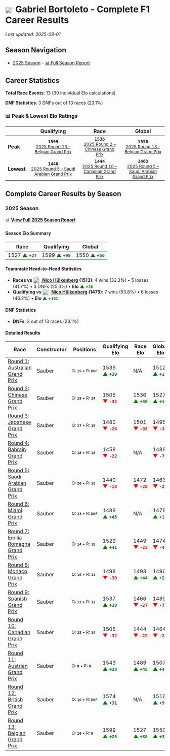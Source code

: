 # <img src="https://upload.wikimedia.org/wikipedia/commons/0/05/Flag_of_Brazil.svg" alt="Brazil" width="20" height="auto" style="vertical-align: middle; margin-right: 5px;" onerror="this.outerHTML='🇧🇷'; this.style.marginRight='5px';"/> Gabriel Bortoleto - Complete F1 Career Results

*Last updated: 2025-08-01*

## Season Navigation

- [2025 Season](#2025-season) - [📊 Full Season Report](../seasons/2025-season-report)

## Career Statistics

**Total Race Events**: 13 (39 individual Elo calculations)

**DNF Statistics**: 3 DNFs out of 13 races (23.1%)

### 📊 Peak & Lowest Elo Ratings

| &nbsp; | Qualifying | Race | Global |
|-------|------------|------|--------|
| **Peak** | <center>**`1599`**<br/><small>[2025 Round 13 – Belgian Grand Prix](../seasons/2025-season-report#round-13-belgian-grand-prix)</small></center> | <center>**`1536`**<br/><small>[2025 Round 2 – Chinese Grand Prix](../seasons/2025-season-report#round-2-chinese-grand-prix)</small></center> | <center>**`1550`**<br/><small>[2025 Round 13 – Belgian Grand Prix](../seasons/2025-season-report#round-13-belgian-grand-prix)</small></center> |
| **Lowest** | <center>**`1440`**<br/><small>[2025 Round 5 – Saudi Arabian Grand Prix](../seasons/2025-season-report#round-5-saudi-arabian-grand-prix)</small></center> | <center>**`1444`**<br/><small>[2025 Round 10 – Canadian Grand Prix](../seasons/2025-season-report#round-10-canadian-grand-prix)</small></center> | <center>**`1463`**<br/><small>[2025 Round 5 – Saudi Arabian Grand Prix](../seasons/2025-season-report#round-5-saudi-arabian-grand-prix)</small></center> |


## Complete Career Results by Season

### 2025 Season

📊 **[View Full 2025 Season Report](../seasons/2025-season-report)**

#### Season Elo Summary

| Race | Qualifying | Global |
|------|------------|--------|
| 1527 **<span style="color: green;">▲&nbsp;`+27`</span>** | 1599 **<span style="color: green;">▲&nbsp;`+99`</span>** | 1550 **<span style="color: green;">▲&nbsp;`+50`</span>** |

#### Teammate Head-to-Head Statistics

- **Races vs [<img src="https://upload.wikimedia.org/wikipedia/commons/b/ba/Flag_of_Germany.svg" alt="Germany" width="20" height="auto" style="vertical-align: middle; margin-right: 5px;" onerror="this.outerHTML='🇩🇪'; this.style.marginRight='5px';"/> Nico Hülkenberg](nico-hlkenberg) (1513)**: 4 wins (33.3%) • 5 losses (41.7%) • 3 DNFs (25.0%) • **Elo <span style="color: green;">▲&nbsp;+`28`</span>**
- **Qualifying vs [<img src="https://upload.wikimedia.org/wikipedia/commons/b/ba/Flag_of_Germany.svg" alt="Germany" width="20" height="auto" style="vertical-align: middle; margin-right: 5px;" onerror="this.outerHTML='🇩🇪'; this.style.marginRight='5px';"/> Nico Hülkenberg](nico-hlkenberg) (1475)**: 7 wins (53.8%) • 6 losses (46.2%) • **Elo <span style="color: green;">▲&nbsp;+`101`</span>**

#### DNF Statistics

- **DNFs**: 3 out of 13 races (23.1%)

#### Detailed Results

| Race | Constructor | Positions | Qualifying Elo | Race Elo | Global Elo | Teammate |
|------|-------------|-----------|----------------|----------|------------|----------|
| [Round 1: Australian Grand Prix](../seasons/2025-season-report#round-1-australian-grand-prix) | Sauber | <small>Q:&nbsp;**`15`**&nbsp;•&nbsp;R:&nbsp;**`DNF`**</small> | 1539 **<span style="color: green;">▲&nbsp;`+39`</span>** | N/A | 1512 **<span style="color: green;">▲&nbsp;`+12`</span>** | [<img src="https://upload.wikimedia.org/wikipedia/commons/b/ba/Flag_of_Germany.svg" alt="Germany" width="20" height="auto" style="vertical-align: middle; margin-right: 5px;" onerror="this.outerHTML='🇩🇪'; this.style.marginRight='5px';"/> Nico Hülkenberg](nico-hlkenberg)<br/><small>Q:&nbsp;**`17`**&nbsp;•&nbsp;R:&nbsp;**`7`**</small> |
| [Round 2: Chinese Grand Prix](../seasons/2025-season-report#round-2-chinese-grand-prix) | Sauber | <small>Q:&nbsp;**`19`**&nbsp;•&nbsp;R:&nbsp;**`14`**</small> | 1506 **<span style="color: red;">▼&nbsp;`-32`</span>** | 1536 **<span style="color: green;">▲&nbsp;`+36`</span>** | 1527 **<span style="color: green;">▲&nbsp;`+16`</span>** | [<img src="https://upload.wikimedia.org/wikipedia/commons/b/ba/Flag_of_Germany.svg" alt="Germany" width="20" height="auto" style="vertical-align: middle; margin-right: 5px;" onerror="this.outerHTML='🇩🇪'; this.style.marginRight='5px';"/> Nico Hülkenberg](nico-hlkenberg)<br/><small>Q:&nbsp;**`12`**&nbsp;•&nbsp;R:&nbsp;**`15`**</small> |
| [Round 3: Japanese Grand Prix](../seasons/2025-season-report#round-3-japanese-grand-prix) | Sauber | <small>Q:&nbsp;**`17`**&nbsp;•&nbsp;R:&nbsp;**`19`**</small> | 1480 **<span style="color: red;">▼&nbsp;`-26`</span>** | 1501 **<span style="color: red;">▼&nbsp;`-35`</span>** | 1495 **<span style="color: red;">▼&nbsp;`-32`</span>** | [<img src="https://upload.wikimedia.org/wikipedia/commons/b/ba/Flag_of_Germany.svg" alt="Germany" width="20" height="auto" style="vertical-align: middle; margin-right: 5px;" onerror="this.outerHTML='🇩🇪'; this.style.marginRight='5px';"/> Nico Hülkenberg](nico-hlkenberg)<br/><small>Q:&nbsp;**`16`**&nbsp;•&nbsp;R:&nbsp;**`16`**</small> |
| [Round 4: Bahrain Grand Prix](../seasons/2025-season-report#round-4-bahrain-grand-prix) | Sauber | <small>Q:&nbsp;**`18`**&nbsp;•&nbsp;R:&nbsp;**`18`**</small> | 1458 **<span style="color: red;">▼&nbsp;`-22`</span>** | N/A | 1488 **<span style="color: red;">▼&nbsp;`-7`</span>** | [<img src="https://upload.wikimedia.org/wikipedia/commons/b/ba/Flag_of_Germany.svg" alt="Germany" width="20" height="auto" style="vertical-align: middle; margin-right: 5px;" onerror="this.outerHTML='🇩🇪'; this.style.marginRight='5px';"/> Nico Hülkenberg](nico-hlkenberg)<br/><small>Q:&nbsp;**`16`**&nbsp;•&nbsp;R:&nbsp;**`DNF`**</small> |
| [Round 5: Saudi Arabian Grand Prix](../seasons/2025-season-report#round-5-saudi-arabian-grand-prix) | Sauber | <small>Q:&nbsp;**`20`**&nbsp;•&nbsp;R:&nbsp;**`18`**</small> | 1440 **<span style="color: red;">▼&nbsp;`-18`</span>** | 1472 **<span style="color: red;">▼&nbsp;`-28`</span>** | 1463 **<span style="color: red;">▼&nbsp;`-25`</span>** | [<img src="https://upload.wikimedia.org/wikipedia/commons/b/ba/Flag_of_Germany.svg" alt="Germany" width="20" height="auto" style="vertical-align: middle; margin-right: 5px;" onerror="this.outerHTML='🇩🇪'; this.style.marginRight='5px';"/> Nico Hülkenberg](nico-hlkenberg)<br/><small>Q:&nbsp;**`18`**&nbsp;•&nbsp;R:&nbsp;**`15`**</small> |
| [Round 6: Miami Grand Prix](../seasons/2025-season-report#round-6-miami-grand-prix) | Sauber | <small>Q:&nbsp;**`13`**&nbsp;•&nbsp;R:&nbsp;**`DNF`**</small> | 1488 **<span style="color: green;">▲&nbsp;`+48`</span>** | N/A | 1478 **<span style="color: green;">▲&nbsp;`+14`</span>** | [<img src="https://upload.wikimedia.org/wikipedia/commons/b/ba/Flag_of_Germany.svg" alt="Germany" width="20" height="auto" style="vertical-align: middle; margin-right: 5px;" onerror="this.outerHTML='🇩🇪'; this.style.marginRight='5px';"/> Nico Hülkenberg](nico-hlkenberg)<br/><small>Q:&nbsp;**`16`**&nbsp;•&nbsp;R:&nbsp;**`14`**</small> |
| [Round 7: Emilia Romagna Grand Prix](../seasons/2025-season-report#round-7-emilia-romagna-grand-prix) | Sauber | <small>Q:&nbsp;**`14`**&nbsp;•&nbsp;R:&nbsp;**`18`**</small> | 1529 **<span style="color: green;">▲&nbsp;`+41`</span>** | 1449 **<span style="color: red;">▼&nbsp;`-23`</span>** | 1474 **<span style="color: red;">▼&nbsp;`-4`</span>** | [<img src="https://upload.wikimedia.org/wikipedia/commons/b/ba/Flag_of_Germany.svg" alt="Germany" width="20" height="auto" style="vertical-align: middle; margin-right: 5px;" onerror="this.outerHTML='🇩🇪'; this.style.marginRight='5px';"/> Nico Hülkenberg](nico-hlkenberg)<br/><small>Q:&nbsp;**`17`**&nbsp;•&nbsp;R:&nbsp;**`12`**</small> |
| [Round 8: Monaco Grand Prix](../seasons/2025-season-report#round-8-monaco-grand-prix) | Sauber | <small>Q:&nbsp;**`16`**&nbsp;•&nbsp;R:&nbsp;**`14`**</small> | 1498 **<span style="color: red;">▼&nbsp;`-30`</span>** | 1493 **<span style="color: green;">▲&nbsp;`+44`</span>** | 1496 **<span style="color: green;">▲&nbsp;`+22`</span>** | [<img src="https://upload.wikimedia.org/wikipedia/commons/b/ba/Flag_of_Germany.svg" alt="Germany" width="20" height="auto" style="vertical-align: middle; margin-right: 5px;" onerror="this.outerHTML='🇩🇪'; this.style.marginRight='5px';"/> Nico Hülkenberg](nico-hlkenberg)<br/><small>Q:&nbsp;**`13`**&nbsp;•&nbsp;R:&nbsp;**`16`**</small> |
| [Round 9: Spanish Grand Prix](../seasons/2025-season-report#round-9-spanish-grand-prix) | Sauber | <small>Q:&nbsp;**`12`**&nbsp;•&nbsp;R:&nbsp;**`12`**</small> | 1537 **<span style="color: green;">▲&nbsp;`+39`</span>** | 1466 **<span style="color: red;">▼&nbsp;`-27`</span>** | 1489 **<span style="color: red;">▼&nbsp;`-7`</span>** | [<img src="https://upload.wikimedia.org/wikipedia/commons/b/ba/Flag_of_Germany.svg" alt="Germany" width="20" height="auto" style="vertical-align: middle; margin-right: 5px;" onerror="this.outerHTML='🇩🇪'; this.style.marginRight='5px';"/> Nico Hülkenberg](nico-hlkenberg)<br/><small>Q:&nbsp;**`15`**&nbsp;•&nbsp;R:&nbsp;**`5`**</small> |
| [Round 10: Canadian Grand Prix](../seasons/2025-season-report#round-10-canadian-grand-prix) | Sauber | <small>Q:&nbsp;**`15`**&nbsp;•&nbsp;R:&nbsp;**`14`**</small> | 1505 **<span style="color: red;">▼&nbsp;`-32`</span>** | 1444 **<span style="color: red;">▼&nbsp;`-22`</span>** | 1464 **<span style="color: red;">▼&nbsp;`-25`</span>** | [<img src="https://upload.wikimedia.org/wikipedia/commons/b/ba/Flag_of_Germany.svg" alt="Germany" width="20" height="auto" style="vertical-align: middle; margin-right: 5px;" onerror="this.outerHTML='🇩🇪'; this.style.marginRight='5px';"/> Nico Hülkenberg](nico-hlkenberg)<br/><small>Q:&nbsp;**`11`**&nbsp;•&nbsp;R:&nbsp;**`8`**</small> |
| [Round 11: Austrian Grand Prix](../seasons/2025-season-report#round-11-austrian-grand-prix) | Sauber | <small>Q:&nbsp;**`8`**&nbsp;•&nbsp;R:&nbsp;**`8`**</small> | 1543 **<span style="color: green;">▲&nbsp;`+38`</span>** | 1489 **<span style="color: green;">▲&nbsp;`+45`</span>** | 1507 **<span style="color: green;">▲&nbsp;`+43`</span>** | [<img src="https://upload.wikimedia.org/wikipedia/commons/b/ba/Flag_of_Germany.svg" alt="Germany" width="20" height="auto" style="vertical-align: middle; margin-right: 5px;" onerror="this.outerHTML='🇩🇪'; this.style.marginRight='5px';"/> Nico Hülkenberg](nico-hlkenberg)<br/><small>Q:&nbsp;**`20`**&nbsp;•&nbsp;R:&nbsp;**`9`**</small> |
| [Round 12: British Grand Prix](../seasons/2025-season-report#round-12-british-grand-prix) | Sauber | <small>Q:&nbsp;**`16`**&nbsp;•&nbsp;R:&nbsp;**`DNF`**</small> | 1574 **<span style="color: green;">▲&nbsp;`+31`</span>** | N/A | 1516 **<span style="color: green;">▲&nbsp;`+9`</span>** | [<img src="https://upload.wikimedia.org/wikipedia/commons/b/ba/Flag_of_Germany.svg" alt="Germany" width="20" height="auto" style="vertical-align: middle; margin-right: 5px;" onerror="this.outerHTML='🇩🇪'; this.style.marginRight='5px';"/> Nico Hülkenberg](nico-hlkenberg)<br/><small>Q:&nbsp;**`19`**&nbsp;•&nbsp;R:&nbsp;**`3`**</small> |
| [Round 13: Belgian Grand Prix](../seasons/2025-season-report#round-13-belgian-grand-prix) | Sauber | <small>Q:&nbsp;**`10`**&nbsp;•&nbsp;R:&nbsp;**`9`**</small> | 1599 **<span style="color: green;">▲&nbsp;`+25`</span>** | 1527 **<span style="color: green;">▲&nbsp;`+38`</span>** | 1550 **<span style="color: green;">▲&nbsp;`+34`</span>** | [<img src="https://upload.wikimedia.org/wikipedia/commons/b/ba/Flag_of_Germany.svg" alt="Germany" width="20" height="auto" style="vertical-align: middle; margin-right: 5px;" onerror="this.outerHTML='🇩🇪'; this.style.marginRight='5px';"/> Nico Hülkenberg](nico-hlkenberg)<br/><small>Q:&nbsp;**`14`**&nbsp;•&nbsp;R:&nbsp;**`12`**</small> |

